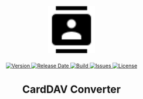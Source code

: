 <h1 align="center">
  <img width="128" src="https://raw.githubusercontent.com/andreashuber69/carddav-converter/master/doc/icon.svg?sanitize=true">
</h1>
<p align="center">
  <a href="https://github.com/andreashuber69/carddav-converter/releases/latest">
    <img src="https://img.shields.io/github/release/andreashuber69/carddav-converter.svg" alt="Version">
  </a>
  <a href="https://github.com/andreashuber69/carddav-converter/releases/latest">
    <img src="https://img.shields.io/github/release-date/andreashuber69/carddav-converter.svg" alt="Release Date">
  </a>
  <a href="https://travis-ci.org/andreashuber69/carddav-converter">
    <img src="https://img.shields.io/travis/andreashuber69/carddav-converter.svg" alt="Build">
  </a>
  <a href="https://github.com/andreashuber69/carddav-converter/issues">
    <img src="https://img.shields.io/github/issues-raw/andreashuber69/carddav-converter.svg" alt="Issues">
  </a>
  <a href="https://github.com/andreashuber69/carddav-converter/blob/master/LICENSE">
    <img src="https://img.shields.io/github/license/andreashuber69/carddav-converter.svg" alt="License">
  </a>
</p>

<h1 align="center">CardDAV Converter</h1>
